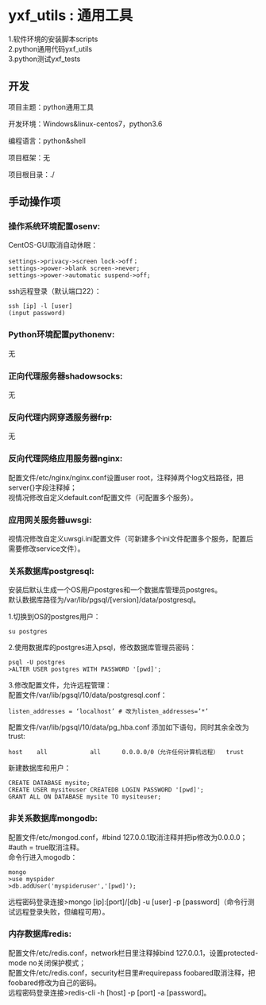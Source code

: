 yxf_utils : 通用工具
=========================================================

1.软件环境的安装脚本scripts  
2.python通用代码yxf_utils  
3.python测试yxf_tests  

## 开发

项目主题：python通用工具

开发环境：Windows&linux-centos7，python3.6

编程语言：python&shell

项目框架：无

项目根目录：./

## 手动操作项

### 操作系统环境配置osenv:
CentOS-GUI取消自动休眠：  

	settings->privacy->screen lock->off；
	settings->power->blank screen->never;
	settings->power->automatic suspend->off;  

ssh远程登录（默认端口22）：  

	ssh [ip] -l [user]
	(input password)

### Python环境配置pythonenv:
无  

### 正向代理服务器shadowsocks: 
无  

### 反向代理内网穿透服务器frp:
无  

### 反向代理网络应用服务器nginx:
配置文件/etc/nginx/nginx.conf设置user root，注释掉两个log文档路径，把server{}字段注释掉；  
视情况修改自定义default.conf配置文件（可配置多个服务）。  

### 应用网关服务器uwsgi:
视情况修改自定义uwsgi.ini配置文件（可新建多个ini文件配置多个服务，配置后需要修改service文件）。  

### 关系数据库postgresql:
安装后默认生成一个OS用户postgres和一个数据库管理员postgres。  
默认数据库路径为/var/lib/pgsql/[version]/data/postgresql。  

1.切换到OS的postgres用户：   
 
	su postgres  
	
2.使用数据库的postgres进入psql，修改数据库管理员密码：  

	psql -U postgres  
	>ALTER USER postgres WITH PASSWORD '[pwd]';  

3.修改配置文件，允许远程管理：  
配置文件/var/lib/pgsql/10/data/postgresql.conf：   
 
	listen_addresses = ‘localhost’ # 改为listen_addresses=’*’   
	
配置文件/var/lib/pgsql/10/data/pg_hba.conf 添加如下语句，同时其余全改为trust:  

	host    all            all      0.0.0.0/0（允许任何计算机远程）  trust  

新建数据库和用户：  

	CREATE DATABASE mysite;  
	CREATE USER mysiteuser CREATEDB LOGIN PASSWORD '[pwd]';  
	GRANT ALL ON DATABASE mysite TO mysiteuser;  

### 非关系数据库mongodb:
配置文件/etc/mongod.conf，#bind 127.0.0.1取消注释并把ip修改为0.0.0.0；#auth = true取消注释。  
命令行进入mogodb：  

	mongo
	>use myspider
	>db.addUser('myspideruser','[pwd]');

远程密码登录连接>mongo [ip]:[port]/[db] -u [user] -p [password]（命令行测试远程登录失败，但编程可用）。  

### 内存数据库redis:	
配置文件/etc/redis.conf，network栏目里注释掉bind 127.0.0.1，设置protected-mode no关闭保护模式；  
配置文件/etc/redis.conf，security栏目里#requirepass foobared取消注释，把foobared修改为自己的密码。  
远程密码登录连接>redis-cli -h [host] -p [port] -a [password]。  
